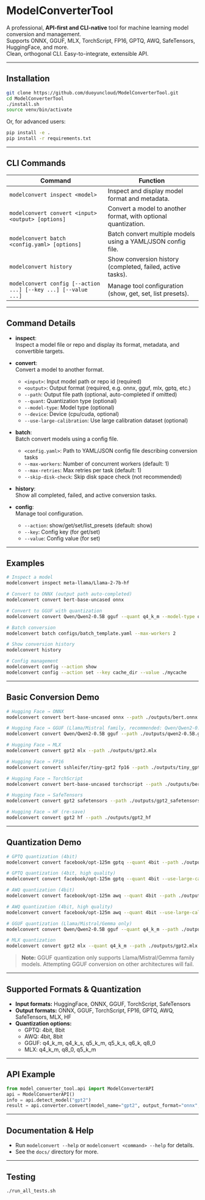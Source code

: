 # ModelConverterTool

A professional, **API-first and CLI-native** tool for machine learning model conversion and management.  
Supports ONNX, GGUF, MLX, TorchScript, FP16, GPTQ, AWQ, SafeTensors, HuggingFace, and more.  
Clean, orthogonal CLI. Easy-to-integrate, extensible API. 

---

## Installation

```sh
git clone https://github.com/duoyuncloud/ModelConverterTool.git
cd ModelConverterTool
./install.sh
source venv/bin/activate
```
Or, for advanced users:
```sh
pip install -e .
pip install -r requirements.txt
```

---

## CLI Commands

| Command | Function |
|---------|----------|
| `modelconvert inspect <model>` | Inspect and display model format and metadata. |
| `modelconvert convert <input> <output> [options]` | Convert a model to another format, with optional quantization. |
| `modelconvert batch <config.yaml> [options]` | Batch convert multiple models using a YAML/JSON config file. |
| `modelconvert history` | Show conversion history (completed, failed, active tasks). |
| `modelconvert config [--action ...] [--key ...] [--value ...]` | Manage tool configuration (show, get, set, list presets). |

---

## Command Details

- **inspect**:  
  Inspect a model file or repo and display its format, metadata, and convertible targets.

- **convert**:  
  Convert a model to another format.  
  - `<input>`: Input model path or repo id (required)
  - `<output>`: Output format (required, e.g. onnx, gguf, mlx, gptq, etc.)
  - `--path`: Output file path (optional, auto-completed if omitted)
  - `--quant`: Quantization type (optional)
  - `--model-type`: Model type (optional)
  - `--device`: Device (cpu/cuda, optional)
  - `--use-large-calibration`: Use large calibration dataset (optional)

- **batch**:  
  Batch convert models using a config file.  
  - `<config.yaml>`: Path to YAML/JSON config file describing conversion tasks
  - `--max-workers`: Number of concurrent workers (default: 1)
  - `--max-retries`: Max retries per task (default: 1)
  - `--skip-disk-check`: Skip disk space check (not recommended)

- **history**:  
  Show all completed, failed, and active conversion tasks.

- **config**:  
  Manage tool configuration.  
  - `--action`: show/get/set/list_presets (default: show)
  - `--key`: Config key (for get/set)
  - `--value`: Config value (for set)

---

## Examples

```sh
# Inspect a model
modelconvert inspect meta-llama/Llama-2-7b-hf

# Convert to ONNX (output path auto-completed)
modelconvert convert bert-base-uncased onnx

# Convert to GGUF with quantization
modelconvert convert Qwen/Qwen2-0.5B gguf --quant q4_k_m --model-type qwen

# Batch conversion
modelconvert batch configs/batch_template.yaml --max-workers 2

# Show conversion history
modelconvert history

# Config management
modelconvert config --action show
modelconvert config --action set --key cache_dir --value ./mycache
```

---

## Basic Conversion Demo

```sh
# Hugging Face → ONNX
modelconvert convert bert-base-uncased onnx --path ./outputs/bert.onnx

# Hugging Face → GGUF (Llama/Mistral family, recommended: Qwen/Qwen2-0.5B)
modelconvert convert Qwen/Qwen2-0.5B gguf --path ./outputs/qwen2-0.5B.gguf --model-type qwen

# Hugging Face → MLX
modelconvert convert gpt2 mlx --path ./outputs/gpt2.mlx

# Hugging Face → FP16
modelconvert convert sshleifer/tiny-gpt2 fp16 --path ./outputs/tiny_gpt2_fp16

# Hugging Face → TorchScript
modelconvert convert bert-base-uncased torchscript --path ./outputs/bert.pt

# Hugging Face → SafeTensors
modelconvert convert gpt2 safetensors --path ./outputs/gpt2_safetensors

# Hugging Face → HF (re-save)
modelconvert convert gpt2 hf --path ./outputs/gpt2_hf
```

---

## Quantization Demo

```sh
# GPTQ quantization (4bit)
modelconvert convert facebook/opt-125m gptq --quant 4bit --path ./outputs/opt_125m_gptq

# GPTQ quantization (4bit, high quality)
modelconvert convert facebook/opt-125m gptq --quant 4bit --use-large-calibration --path ./outputs/opt_125m_gptq_high_quality

# AWQ quantization (4bit)
modelconvert convert facebook/opt-125m awq --quant 4bit --path ./outputs/opt_125m_awq

# AWQ quantization (4bit, high quality)
modelconvert convert facebook/opt-125m awq --quant 4bit --use-large-calibration --path ./outputs/opt_125m_awq_high_quality

# GGUF quantization (Llama/Mistral/Gemma only)
modelconvert convert Qwen/Qwen2-0.5B gguf --quant q4_k_m --path ./outputs/qwen2-0.5B.gguf

# MLX quantization
modelconvert convert gpt2 mlx --quant q4_k_m --path ./outputs/gpt2.mlx
```

> **Note:**
> GGUF quantization only supports Llama/Mistral/Gemma family models. Attempting GGUF conversion on other architectures will fail.

---

## Supported Formats & Quantization

- **Input formats:** HuggingFace, ONNX, GGUF, TorchScript, SafeTensors
- **Output formats:** ONNX, GGUF, TorchScript, FP16, GPTQ, AWQ, SafeTensors, MLX, HF
- **Quantization options:**  
  - GPTQ: 4bit, 8bit  
  - AWQ: 4bit, 8bit  
  - GGUF: q4_k_m, q4_k_s, q5_k_m, q5_k_s, q6_k, q8_0  
  - MLX: q4_k_m, q8_0, q5_k_m

---

## API Example

```python
from model_converter_tool.api import ModelConverterAPI
api = ModelConverterAPI()
info = api.detect_model("gpt2")
result = api.converter.convert(model_name="gpt2", output_format="onnx", output_path="./gpt2.onnx")
```

---

## Documentation & Help

- Run `modelconvert --help` or `modelconvert <command> --help` for details.
- See the `docs/` directory for more.

---

## Testing

```sh
./run_all_tests.sh
```